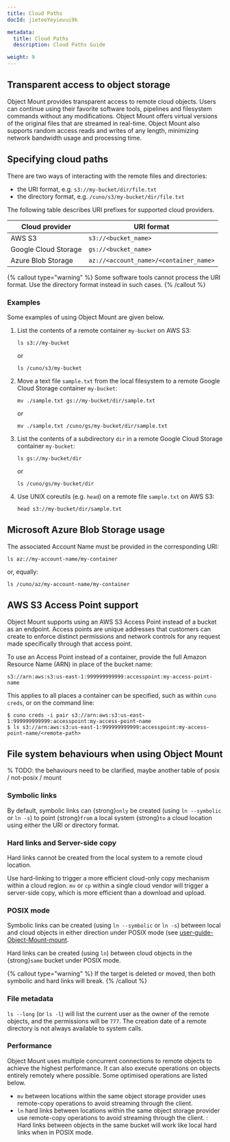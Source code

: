 ```yaml
---
title: Cloud Paths
docId: jieteeYeyievui9k

metadata:
  title: Cloud Paths
  description: Cloud Paths Guide

weight: 9   
---
```

## Transparent access to object storage

Object Mount provides transparent access to remote cloud objects.
Users can continue using their favorite software tools, pipelines and filesystem commands without any modifications.
Object Mount offers virtual versions of the original files that are streamed in real-time.
Object Mount also supports random access reads and writes of any length, minimizing network bandwidth usage and processing time.

## Specifying cloud paths

There are two ways of interacting with the remote files and directories:

- the URI format, e.g. `s3://my-bucket/dir/file.txt`
- the directory format, e.g. `/cuno/s3/my-bucket/dir/file.txt`

The following table describes URI prefixes for supported cloud providers.

| Cloud provider       | URI format                                   |
| -------------------- | -------------------------------------------- |
| AWS S3               | `s3://<bucket_name>`                   |
| Google Cloud Storage | `gs://<bucket_name>`                   |
| Azure Blob Storage   | `az://<account_name>/<container_name>` |

{% callout type="warning"  %}
Some software tools cannot process the URI format.
Use the directory format instead in such cases.
{% /callout %}

### Examples

Some examples of using Object Mount are given below.

1. List the contents of a remote container `my-bucket` on AWS S3:

   ```console
   ls s3://my-bucket
   ```

   or

   ```console
   ls /cuno/s3/my-bucket
   ```

2. Move a text file `sample.txt` from the local filesystem to a remote Google Cloud Storage container `my-bucket`:

   ```console
   mv ./sample.txt gs://my-bucket/dir/sample.txt
   ```

   or

   ```console
   mv ./sample.txt /cuno/gs/my-bucket/dir/sample.txt
   ```

3. List the contents of a subdirectory `dir` in a remote Google Cloud Storage container `my-bucket`:

   ```console
   ls gs://my-bucket/dir
   ```

   or

   ```console
   ls /cuno/gs/my-bucket/dir
   ```

4. Use UNIX coreutils (e.g. `head`) on a remote file `sample.txt` on AWS S3:

   ```console
   head s3://my-bucket/dir/sample.txt
   ```

## Microsoft Azure Blob Storage usage

The associated Account Name must be provided in the corresponding URI:

```console
ls az://my-account-name/my-container
```

or, equally:

```console
ls /cuno/az/my-account-name/my-container
```

## AWS S3 Access Point support

Object Mount supports using an AWS S3 Access Point instead of a bucket as an endpoint. Access points are unique addresses that customers can create to enforce distinct permissions and network controls for any request made specifically through that access point.

To use an Access Point instead of a container, provide the full Amazon Resource Name (ARN) in place of the bucket name:

```
s3://arn:aws:s3:us-east-1:999999999999:accesspoint:my-access-point-name
```

This applies to all places a container can be specified, such as within `cuno creds`, or on the command line:

```console
$ cuno creds -i pair s3://arn:aws:s3:us-east-1:999999999999:accesspoint:my-access-point-name
$ ls s3://arn:aws:s3:us-east-1:999999999999:accesspoint:my-access-point-name/<remote-path>
```

## File system behaviours when using Object Mount

% TODO: the behaviours need to be clarified, maybe another table of posix / not-posix / mount

### Symbolic links

By default, symbolic links can {strong}`only` be created (using `ln --symbolic` or `ln -s`) to point {strong}`from` a local system {strong}`to` a cloud location using either the URI or directory format.

### Hard links and Server-side copy

Hard links cannot be created from the local system to a remote cloud location.

Use hard-linking to trigger a more efficient cloud-only copy mechanism within a cloud region.
`mv` or `cp` within a single cloud vendor will trigger a server-side copy, which is more efficient than a download and upload.

### POSIX mode

Symbolic links can be created (using `ln --symbolic` or `ln -s`) between local and cloud objects in either direction under POSIX mode (see [user-guide-Object-Mount-mount](user-guide-Object-Mount-mount).

Hard links can be created (using `ln`) between cloud objects in the {strong}`same` bucket under POSIX mode.

{% callout type="warning"  %}
If the target is deleted or moved, then both symbolic and hard links will break.
{% /callout %}

### File metadata

`ls --long` (or `ls -l`) will list the current user as the owner of the remote objects, and the permissions will be `777`.
The creation date of a remote directory is not always available to system calls.

### Performance

Object Mount uses multiple concurrent connections to remote objects to achieve the highest performance.
It can also execute operations on objects entirely remotely where possible.
Some optimised operations are listed below.

- `mv` between locations within the same object storage provider uses remote-copy operations to avoid streaming through the client.
- `ln` hard links between locations within the same object storage provider use remote-copy operations to avoid streaming through the client.
  : Hard links between objects in the same bucket will work like local hard links when in POSIX mode.
